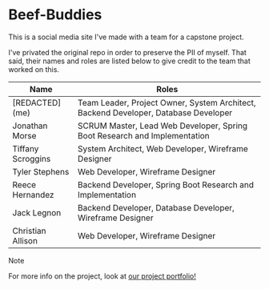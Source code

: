 # Beef-Buddies
This is a social media site I've made with a team for a capstone project.

I've privated the original repo in order to preserve the PII of myself. That said, their names and roles are listed below to give credit to the team that worked on this.

| Name              | Roles                                                |
|-------------------|------------------------------------------------------|
| [REDACTED] (me)   | Team Leader, Project Owner, System Architect, Backend Developer, Database Developer |
| Jonathan Morse    | SCRUM Master, Lead Web Developer, Spring Boot Research and Implementation |
| Tiffany Scroggins | System Architect, Web Developer, Wireframe Designer  |
| Tyler Stephens    | Web Developer, Wireframe Designer                    |
| Reece Hernandez   | Backend Developer, Spring Boot Research and Implementation |
| Jack Legnon       | Backend Developer, Database Developer, Wireframe Designer |
| Christian Allison | Web Developer, Wireframe Designer                    |

> [!NOTE]  
> For more info on the project, look at [our project portfolio!](https://github.com/Gr8Potato/Beef-Buddies/blob/main/TeamTigahsProjectPortfolio.docx) 
